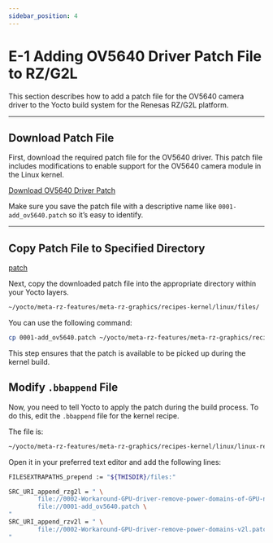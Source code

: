 ```yaml
---
sidebar_position: 4
---
```


# E-1 Adding OV5640 Driver Patch File to RZ/G2L

This section describes how to add a patch file for the OV5640 camera driver to the Yocto build system for the Renesas RZ/G2L platform.

---

## Download Patch File

First, download the required patch file for the OV5640 driver. This patch file includes modifications to enable support for the OV5640 camera module in the Linux kernel.

[Download OV5640 Driver Patch](./docs/OV5640.patch)

Make sure you save the patch file with a descriptive name like `0001-add_ov5640.patch` so it’s easy to identify.

---

## Copy Patch File to Specified Directory

[patch](./img/E-1-0.png)

Next, copy the downloaded patch file into the appropriate directory within your Yocto layers.

```bash
~/yocto/meta-rz-features/meta-rz-graphics/recipes-kernel/linux/files/
```

You can use the following command:

```bash
cp 0001-add_ov5640.patch ~/yocto/meta-rz-features/meta-rz-graphics/recipes-kernel/linux/files/
```

This step ensures that the patch is available to be picked up during the kernel build.


## Modify `.bbappend` File
Now, you need to tell Yocto to apply the patch during the build process. To do this, edit the `.bbappend` file for the kernel recipe.

The file is:

```bash
~/yocto/meta-rz-features/meta-rz-graphics/recipes-kernel/linux/linux-renesas_5.10.bbappend
```

Open it in your preferred text editor and add the following lines:

```bash
FILESEXTRAPATHS_prepend := "${THISDIR}/files:"

SRC_URI_append_rzg2l = " \
        file://0002-Workaround-GPU-driver-remove-power-domains-of-GPU-no.patch \
        file://0001-add_ov5640.patch \
"
SRC_URI_append_rzv2l = " \
        file://0002-Workaround-GPU-driver-remove-power-domains-v2l.patch \
"
```
